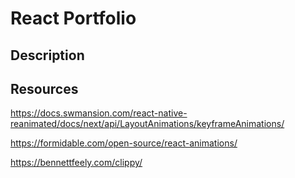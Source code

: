 # React Portfolio

## Description

## Resources

https://docs.swmansion.com/react-native-reanimated/docs/next/api/LayoutAnimations/keyframeAnimations/

https://formidable.com/open-source/react-animations/

https://bennettfeely.com/clippy/